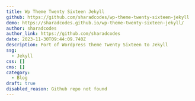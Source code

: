 ```yaml
---
title: Wp Theme Twenty Sixteen Jekyll
github: https://github.com/sharadcodes/wp-theme-twenty-sixteen-jekyll
demo: https://sharadcodes.github.io/wp-theme-twenty-sixteen-jekyll/
author: sharadcodes
author_link: https://github.com/sharadcodes
date: 2023-11-30T09:44:09.740Z
description: Port of Wordpress theme Twenty Sixteen to Jekyll
ssg:
  - Jekyll
css: []
cms: []
category:
  - Blog
draft: true
disabled_reason: Github repo not found
---
```

